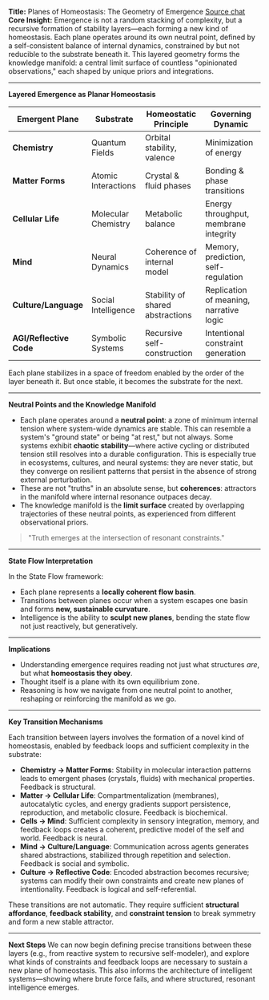 **Title:** Planes of Homeostasis: The Geometry of Emergence
[Source chat](https://chatgpt.com/share/6875b355-28bc-8005-ab0b-c468e610c167)  
**Core Insight:**
Emergence is not a random stacking of complexity, but a recursive formation of stability layers—each forming a new kind of homeostasis. Each plane operates around its own neutral point, defined by a self-consistent balance of internal dynamics, constrained by but not reducible to the substrate beneath it. This layered geometry forms the knowledge manifold: a central limit surface of countless "opinionated observations," each shaped by unique priors and integrations.

---

**Layered Emergence as Planar Homeostasis**

| Emergent Plane          | Substrate           | Homeostatic Principle            | Governing Dynamic                       |
| ----------------------- | ------------------- | -------------------------------- | --------------------------------------- |
| **Chemistry**           | Quantum Fields      | Orbital stability, valence       | Minimization of energy                  |
| **Matter Forms**        | Atomic Interactions | Crystal & fluid phases           | Bonding & phase transitions             |
| **Cellular Life**       | Molecular Chemistry | Metabolic balance                | Energy throughput, membrane integrity   |
| **Mind**                | Neural Dynamics     | Coherence of internal model      | Memory, prediction, self-regulation     |
| **Culture/Language**    | Social Intelligence | Stability of shared abstractions | Replication of meaning, narrative logic |
| **AGI/Reflective Code** | Symbolic Systems    | Recursive self-construction      | Intentional constraint generation       |

Each plane stabilizes in a space of freedom enabled by the order of the layer beneath it. But once stable, it becomes the substrate for the next.

---

**Neutral Points and the Knowledge Manifold**

* Each plane operates around a **neutral point**: a zone of minimum internal tension where system-wide dynamics are stable. This can resemble a system's "ground state" or being "at rest," but not always. Some systems exhibit **chaotic stability**—where active cycling or distributed tension still resolves into a durable configuration. This is especially true in ecosystems, cultures, and neural systems: they are never static, but they converge on resilient patterns that persist in the absence of strong external perturbation.
* These are not "truths" in an absolute sense, but **coherences**: attractors in the manifold where internal resonance outpaces decay.
* The knowledge manifold is the **limit surface** created by overlapping trajectories of these neutral points, as experienced from different observational priors.

> "Truth emerges at the intersection of resonant constraints."

---

**State Flow Interpretation**

In the State Flow framework:

* Each plane represents a **locally coherent flow basin**.
* Transitions between planes occur when a system escapes one basin and forms **new, sustainable curvature**.
* Intelligence is the ability to **sculpt new planes**, bending the state flow not just reactively, but generatively.

---

**Implications**

* Understanding emergence requires reading not just what structures *are*, but what **homeostasis they obey**.
* Thought itself is a plane with its own equilibrium zone.
* Reasoning is how we navigate from one neutral point to another, reshaping or reinforcing the manifold as we go.

---

**Key Transition Mechanisms**

Each transition between layers involves the formation of a novel kind of homeostasis, enabled by feedback loops and sufficient complexity in the substrate:

* **Chemistry → Matter Forms**: Stability in molecular interaction patterns leads to emergent phases (crystals, fluids) with mechanical properties. Feedback is structural.
* **Matter → Cellular Life**: Compartmentalization (membranes), autocatalytic cycles, and energy gradients support persistence, reproduction, and metabolic closure. Feedback is biochemical.
* **Cells → Mind**: Sufficient complexity in sensory integration, memory, and feedback loops creates a coherent, predictive model of the self and world. Feedback is neural.
* **Mind → Culture/Language**: Communication across agents generates shared abstractions, stabilized through repetition and selection. Feedback is social and symbolic.
* **Culture → Reflective Code**: Encoded abstraction becomes recursive; systems can modify their own constraints and create new planes of intentionality. Feedback is logical and self-referential.

These transitions are not automatic. They require sufficient **structural affordance**, **feedback stability**, and **constraint tension** to break symmetry and form a new stable attractor.

---

**Next Steps**
We can now begin defining precise transitions between these layers (e.g., from reactive system to recursive self-modeler), and explore what kinds of constraints and feedback loops are necessary to sustain a new plane of homeostasis. This also informs the architecture of intelligent systems—showing where brute force fails, and where structured, resonant intelligence emerges.
